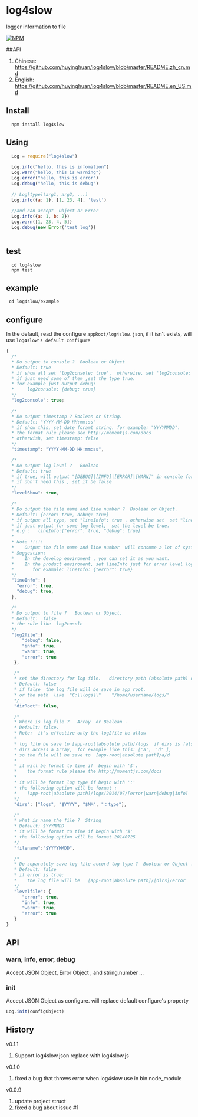 log4slow
========
logger information to file

[![NPM](https://nodei.co/npm/log4slow.png?downloads=true&downloadRank=true&stars=true)](https://nodei.co/npm/log4slow/)

##API
1. Chinese: https://github.com/huyinghuan/log4slow/blob/master/README.zh_cn.md
2. English: https://github.com/huyinghuan/log4slow/blob/master/README.en_US.md

## Install

```shell
  npm install log4slow
```

## Using


```javascript
  Log = require("log4slow")
  
  Log.info("hello, this is infomation")
  Log.warn("hello, this is warning")
  Log.error("hello, this is error")
  Log.debug("hello, this is debug")
  
  // Log[type](arg1, arg2, ...)
  Log.info({a: 1}, [1, 23, 4], 'test')
  
  //and can accept  Object or Error
  Log.info({a: 1, b: 2})
  Log.warn([1, 23, 4, 5])
  Log.debug(new Error('test log'))
  
```

## test

```shell
  cd log4slow
  npm test
```


## example

```shell
 cd log4slow/example
```

## configure

In the default, read the configure ```appRoot/log4slow.json```, if it isn't exists, will use ```log4slow's default configure```

```js
{
  /*
  * Do output to console ?  Boolean or Object    
  * Default: true
  * if show all set 'log2console: true',  otherwise, set 'log2console: false'
  * if just need some of them ,set the type true. 
  * for example just output debug:   
  *     log2console: {debug: true}
  */
  "log2console": true; 

  /*
  * Do output timestamp ? Boolean or String.  
  * Default: "YYYY-MM-DD HH:mm:ss"
  * if show this, set date foramt string. for example: "YYYYMMDD".  
  * the format rule please see http://momentjs.com/docs
  * otherwish, set timestamp: false
  */
  "timestamp": "YYYY-MM-DD HH:mm:ss",

  /*
  * Do output log level ?   Boolean    
  * Default: true
  * if true, will output "[DEBUG]|[INFO]|[ERROR]|[WARN]" in console for log
  * if don't need this , set it be false
  */
  "levelShow": true,

  /*
  * Do output the file name and line number ?  Boolean or Object. 
  * Default: {error: true, debug: true}
  * if output all type, set "lineInfo": true . otherwise set  set "lineInfo": false
  * if just output for some log level,  set the level be true. 
  * e.g :   lineInfo:{"error": true, "debug": true}
  *
  * Note !!!!!
  *    Output the file name and line number  will consume a lot of system resourse . 
  * Suggestion:
  *    In the develop enviroment , you can set it as you want. 
  *    In the product enviroment, set lineInfo just for error level log.  
  *       for example: lineInfo: {"error": true}
  */
  "lineInfo": {
    "error": true,
    "debug": true,
  }, 

  /*
  * Do output to file ?   Boolean or Object.  
  * Default:  false
  * the rule like  log2cosole
  */
  "log2file":{
      "debug": false,
      "info": true,
      "warn": true,
      "error": true
   },

   /*
   * set the directory for log file.   directory path (absolute path) or  Boolean.   
   * Default: false
   * if false  the log file will be save in app root. 
   * or the path  like  "C:\\logs\\"    "/home/username/logs/"
   */
   "dirRoot": false,

   /*
   * Where is log file ?   Array  or Bealean .  
   * Default: false.
   * Note:  it's effective only the log2file be allow
   *
   * log file be save to [app-root|absolute path]/logs  if dirs is false
   * dirs access a Array,  for example like this: ['a'， 'd' ], 
   * so the file will be save to  [app-root|absolute path]/a/d
   *
   * it will be format to time if  begin with '$'.
   *    the format rule please the http://momentjs.com/docs
   *
   * it will be format log type if begin with ':'
   * the following option will be format :  
   *    [app-root|absolute path]/logs/2014/07/[error|warn|debug|info]
   */
   "dirs": ["logs", "$YYYY", "$MM", "：type"], 

   /*
   * what is name the file ?  String   
   * Default: $YYYMMDD
   * it will be format to time if begin with '$'
   * the following option will be format 20140725
   */
   "filename":"$YYYYMMDD",

   /*
   * Do separately save log file accord log type ?  Boolean or Object .
   * Default: false
   * if error is true:
   *    the log file will be   [app-root|absolute path]/[dirs]/error
   */
   "levelfile": {
      "error": true,
      "info": true,
      "warn": true,
      "error": true
   }
}
```

## API

### warn, info, error, debug

Accept JSON Object, Error Object , and string,number ...


### init
Accept JSON Object as configure. will replace default configure's property

```js
Log.init(configObject)
```

## History
v0.1.1
1. Support  log4slow.json replace with log4slow.js

v0.1.0
1. fixed a bug that throws error  when log4slow use in bin node_module

v0.0.9
1. update project struct
2. fixed a bug about issue #1





